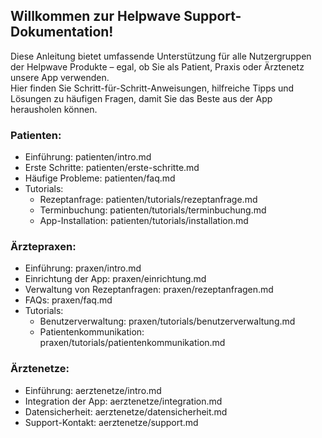 ## Willkommen zur Helpwave Support-Dokumentation!

Diese Anleitung bietet umfassende Unterstützung für alle Nutzergruppen der Helpwave Produkte – egal, ob Sie als Patient, Praxis oder Ärztenetz unsere App verwenden.  
Hier finden Sie Schritt-für-Schritt-Anweisungen, hilfreiche Tipps und Lösungen zu häufigen Fragen, damit Sie das Beste aus der App herausholen können.

### Patienten:
- Einführung: patienten/intro.md
- Erste Schritte: patienten/erste-schritte.md
- Häufige Probleme: patienten/faq.md
- Tutorials:
    - Rezeptanfrage: patienten/tutorials/rezeptanfrage.md
    - Terminbuchung: patienten/tutorials/terminbuchung.md
    - App-Installation: patienten/tutorials/installation.md

### Ärztepraxen:
- Einführung: praxen/intro.md
- Einrichtung der App: praxen/einrichtung.md
- Verwaltung von Rezeptanfragen: praxen/rezeptanfragen.md
- FAQs: praxen/faq.md
- Tutorials:
    - Benutzerverwaltung: praxen/tutorials/benutzerverwaltung.md
    - Patientenkommunikation: praxen/tutorials/patientenkommunikation.md

### Ärztenetze:
- Einführung: aerztenetze/intro.md
- Integration der App: aerztenetze/integration.md
- Datensicherheit: aerztenetze/datensicherheit.md
- Support-Kontakt: aerztenetze/support.md


